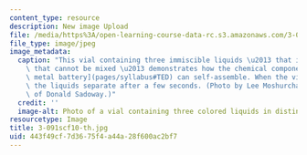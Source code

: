 ```yaml
---
content_type: resource
description: New image Upload
file: /media/https%3A/open-learning-course-data-rc.s3.amazonaws.com/3-091sc-introduction-to-solid-state-chemistry-fall-2010/443f49cf7d3675f4a44a28f600ac2bf7_3-091scf10-th.jpg
file_type: image/jpeg
image_metadata:
  caption: "This vial containing three immiscible liquids \u2013 that is, liquids\
    \ that cannot be mixed \u2013 demonstrates how the chemical components of a [liquid\
    \ metal battery](pages/syllabus#TED) can self-assemble. When the vial is shaken,\
    \ the liquids separate after a few seconds. (Photo by Lee Moshurchak, courtesy\
    \ of Donald Sadoway.)"
  credit: ''
  image-alt: Photo of a vial containing three colored liquids in distinct layers.
resourcetype: Image
title: 3-091scf10-th.jpg
uid: 443f49cf-7d36-75f4-a44a-28f600ac2bf7
---
```

